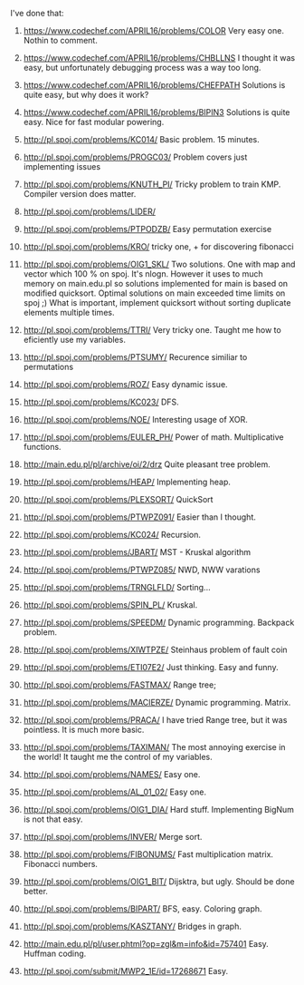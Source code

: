I've done that:

1) https://www.codechef.com/APRIL16/problems/COLOR
	Very easy one. Nothin to comment.  
2) https://www.codechef.com/APRIL16/problems/CHBLLNS
	I thought it was easy, but unfortunately debugging process was a way too long.
3) https://www.codechef.com/APRIL16/problems/CHEFPATH
	Solutions is quite easy, but why does it work?
4) https://www.codechef.com/APRIL16/problems/BIPIN3
	Solutions is quite easy. Nice for fast modular powering.
5) http://pl.spoj.com/problems/KC014/
	Basic problem. 15 minutes. 
6) http://pl.spoj.com/problems/PROGC03/
    Problem covers just implementing issues 
7) http://pl.spoj.com/problems/KNUTH_PI/
    Tricky problem to train KMP. Compiler version does matter. 
8) http://pl.spoj.com/problems/LIDER/
    
9) http://pl.spoj.com/problems/PTPODZB/
    Easy permutation exercise
10) http://pl.spoj.com/problems/KRO/
	tricky one, + for discovering fibonacci 
11) http://pl.spoj.com/problems/OIG1_SKL/
    Two solutions. One with map and vector which 100 % on spoj. It's nlogn. However it uses to much memory on main.edu.pl so solutions implemented for main is based on modified quicksort. Optimal solutions on main exceeded time limits on spoj ;) What is important, implement quicksort without sorting duplicate elements multiple times.
12) http://pl.spoj.com/problems/TTRI/
    Very tricky one. Taught me how to eficiently use my variables. 
13) http://pl.spoj.com/problems/PTSUMY/
    Recurence similiar to permutations
14) http://pl.spoj.com/problems/ROZ/
    Easy dynamic issue.
15) http://pl.spoj.com/problems/KC023/
    DFS.
16) http://pl.spoj.com/problems/NOE/
    Interesting usage of XOR. 
17) http://pl.spoj.com/problems/EULER_PH/
    Power of math. Multiplicative functions.
18) http://main.edu.pl/pl/archive/oi/2/drz
    Quite pleasant tree problem.
19) http://pl.spoj.com/problems/HEAP/
    Implementing heap.
20) http://pl.spoj.com/problems/PLEXSORT/
    QuickSort
21) http://pl.spoj.com/problems/PTWPZ091/
    Easier than I thought.
22) http://pl.spoj.com/problems/KC024/
    Recursion.
23) http://pl.spoj.com/problems/JBART/
    MST - Kruskal algorithm
24) http://pl.spoj.com/problems/PTWPZ085/
    NWD, NWW varations
25) http://pl.spoj.com/problems/TRNGLFLD/
    Sorting...
26) http://pl.spoj.com/problems/SPIN_PL/
    Kruskal.
27) http://pl.spoj.com/problems/SPEEDM/
    Dynamic programming. Backpack problem.
28) http://pl.spoj.com/problems/XIWTPZE/
    Steinhaus problem of fault coin
29) http://pl.spoj.com/problems/ETI07E2/
    Just thinking. Easy and funny.
30) http://pl.spoj.com/problems/FASTMAX/
    Range tree;
31) http://pl.spoj.com/problems/MACIERZE/
    Dynamic programming. Matrix. 
32) http://pl.spoj.com/problems/PRACA/
    I have tried Range tree, but it was pointless. It is much more basic.
33) http://pl.spoj.com/problems/TAXIMAN/
    The most annoying exercise in the world! It taught me the control of my variables.
34) http://pl.spoj.com/problems/NAMES/
    Easy one.
35) http://pl.spoj.com/problems/AL_01_02/
    Easy one.
36) http://pl.spoj.com/problems/OIG1_DIA/
    Hard stuff. Implementing BigNum is not that easy.
37) http://pl.spoj.com/problems/INVER/
    Merge sort. 
38) http://pl.spoj.com/problems/FIBONUMS/
    Fast multiplication matrix. Fibonacci numbers.
39) http://pl.spoj.com/problems/OIG1_BIT/
    Dijsktra, but ugly. Should be done better.
40) http://pl.spoj.com/problems/BIPART/
    BFS, easy. Coloring graph.
41) http://pl.spoj.com/problems/KASZTANY/
    Bridges in graph.
42) http://main.edu.pl/pl/user.phtml?op=zgl&m=info&id=757401
    Easy. Huffman coding.
43) http://pl.spoj.com/submit/MWP2_1E/id=17268671
    Easy.